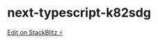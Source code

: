 # next-typescript-k82sdg

[Edit on StackBlitz ⚡️](https://stackblitz.com/edit/next-typescript-k82sdg)